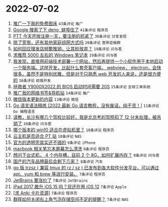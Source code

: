 # 2022-07-02

1. [推广一下我的免费图床](https://www.v2ex.com/t/863571) `43条评论` `推广`
1. [Google 搜索了下 deno, 蚌埠住了](https://www.v2ex.com/t/863573) `41条评论` `程序员`
1. [PTT 今天开放注册一天，要注册的抓紧了](https://www.v2ex.com/t/863601) `30条评论` `分享发现`
1. [除了宽带，还有其他家庭组网方式吗](https://www.v2ex.com/t/863596) `20条评论` `宽带症候群`
1. [如何回应理发店频繁推销，让其秒放弃？](https://www.v2ex.com/t/863606) `19条评论` `问与答`
1. [求推荐 5000 左右的 Windows 笔记本](https://www.v2ex.com/t/863572) `19条评论` `问与答`
1. [我发现，直接用前端技术部署一个网站，然后再提供一个小软件用于本地启动一个服务端。这样开发，比起什么套壳客户端， webview， electron，会快很多。虽然不是特别优雅，但是对于只熟悉 web 开发的人来说，还是很方便的](https://www.v2ex.com/t/863576) `16条评论` `前端开发`
1. [拯救者 Y9000X2022 的 BIOS 启动时间需要 20S](https://www.v2ex.com/t/863566) `15条评论` `全球工单系统`
1. [推广我的网络书签&导航站](https://www.v2ex.com/t/863577) `14条评论` `推广`
1. [微信版本更新的内容](https://www.v2ex.com/t/863567) `13条评论` `微信`
1. [Go 语言语法精练 [2022 最新 Go 语言教程，没有废话，纯干货！]](https://www.v2ex.com/t/863575) `11条评论` `Go 编程语言`
1. [请教，长沙有哪几个驾校比较好，我是北京考的驾照扣了 12 分末处理，被吊销了](https://www.v2ex.com/t/863579) `10条评论` `问与答`
1. [哪个版本的 win10 适合在虚拟机里？](https://www.v2ex.com/t/863568) `10条评论` `程序员`
1. [云主机是否适合 PT 站](https://www.v2ex.com/t/863570) `10条评论` `NAS`
1. [官方的透明壳其实还不错的](https://www.v2ex.com/t/863609) `9条评论` `iPhone`
1. [macbook 相关笔忘本屏幕怎么清洗](https://www.v2ex.com/t/863587) `9条评论` `程序员`
1. [想问下台式机， 4 个内存槽，目前 2 个 8G，如何扩展内存？](https://www.v2ex.com/t/863581) `9条评论` `问与答`
1. [国产的汽车品牌最后会剩下几家？](https://www.v2ex.com/t/863574) `8条评论` `汽车`
1. [go 版 trzsz ( 兼容 tmux 的 rz / sz ) 已发布到各大软件分发平台，可以通过 apt、yum 和 brew 等进行安装。](https://www.v2ex.com/t/863602) `7条评论` `程序员`
1. [JetBrains 要涨价了](https://www.v2ex.com/t/863595) `7条评论` `JetBrains`
1. [iPad 2017 敢升 iOS 15 吗？现还在用 iOS 12](https://www.v2ex.com/t/863591) `7条评论` `Apple`
1. [[求 Anki 卡片资源]](https://www.v2ex.com/t/863569) `7条评论` `程序员`
1. [群晖如何关闭右上角气泡存储空间不足的提醒？](https://www.v2ex.com/t/863565) `7条评论` `NAS`

